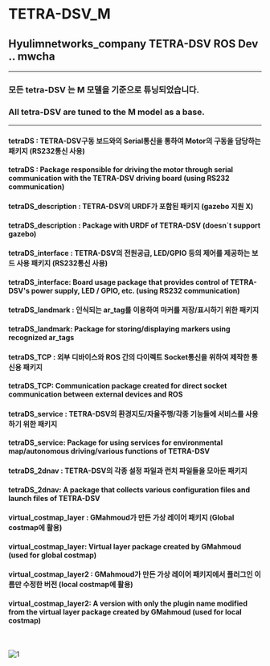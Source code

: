 # TETRA-DSV_M

##   Hyulimnetworks_company TETRA-DSV ROS Dev .. mwcha

************************

### 모든 tetra-DSV 는 M 모델을 기준으로 튜닝되었습니다.
### All tetra-DSV are tuned to the M model as a base.

************************
     
#### tetraDS : TETRA-DSV구동 보드와의 Serial통신을 통하여 Motor의 구동을 담당하는 패키지 (RS232통신 사용)
#### tetraDS : Package responsible for driving the motor through serial communication with the TETRA-DSV driving board (using RS232 communication)

#### tetraDS_description : TETRA-DSV의 URDF가 포함된 패키지 (gazebo 지원 X)
#### tetraDS_description : Package with URDF of TETRA-DSV (doesn`t support gazebo)

#### tetraDS_interface : TETRA-DSV의 전원공급, LED/GPIO 등의 제어를 제공하는 보드 사용 패키지 (RS232통신 사용)
#### tetraDS_interface: Board usage package that provides control of TETRA-DSV's power supply, LED / GPIO, etc. (using RS232 communication)

#### tetraDS_landmark : 인식되는 ar_tag를 이용하여 마커를 저장/표시하기 위한 패키지
#### tetraDS_landmark: Package for storing/displaying markers using recognized ar_tags

#### tetraDS_TCP : 외부 디바이스와 ROS 간의 다이렉트 Socket통신을 위하여 제작한 통신용 패키지
#### tetraDS_TCP: Communication package created for direct socket communication between external devices and ROS

#### tetraDS_service : TETRA-DSV의 환경지도/자율주행/각종 기능들에 서비스를 사용하기 위한 패키지
#### tetraDS_service: Package for using services for environmental map/autonomous driving/various functions of TETRA-DSV

#### tetraDS_2dnav : TETRA-DSV의 각종 설정 파일과 런치 파일들을 모아둔 패키지
#### tetraDS_2dnav: A package that collects various configuration files and launch files of TETRA-DSV

#### virtual_costmap_layer : GMahmoud가 만든 가상 레이어 패키지 (Global costmap에 활용)
#### virtual_costmap_layer: Virtual layer package created by GMahmoud (used for global costmap)

#### virtual_costmap_layer2 : GMahmoud가 만든 가상 레이어 패키지에서 플러그인 이름만 수정한 버전 (local costmap에 활용)
#### virtual_costmap_layer2: A version with only the plugin name modified from the virtual layer package created by GMahmoud (used for local costmap)

<br>

![1](https://user-images.githubusercontent.com/103166594/220823974-8fde85da-4c52-4bb3-9638-9e6d5bca1c39.png)
